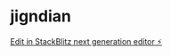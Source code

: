# jigndian

[Edit in StackBlitz next generation editor ⚡️](https://stackblitz.com/~/github.com/julyrain001/jigndian)